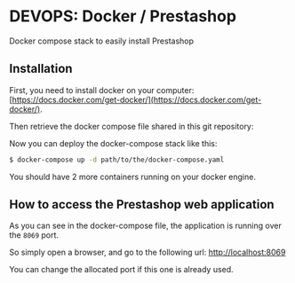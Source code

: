 DEVOPS: Docker / Prestashop
===========================

Docker compose stack to easily install Prestashop

Installation
------------

First, you need to install docker on your computer: [https://docs.docker.com/get-docker/](https://docs.docker.com/get-docker/).

Then retrieve the docker compose file shared in this git repository:

Now you can deploy the docker-compose stack like this:
```sh
$ docker-compose up -d path/to/the/docker-compose.yaml
```

You should have 2 more containers running on your docker engine.


How to access the Prestashop web application
--------------------------------------------

As you can see in the docker-compose file, the application is running over the `8069` port.

So simply open a browser, and go to the following url: [http://localhost:8069](http://localhost:8069)

You can change the allocated port if this one is already used.